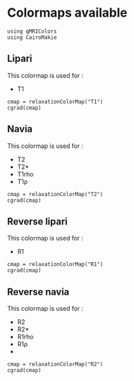 
# Colormaps available

```@example 1
using qMRIColors
using CairoMakie
```

## Lipari

This colormap is used for :
- T1

```@example 1
cmap = relaxationColorMap("T1")
cgrad(cmap)
```

## Navia

This colormap is used for :
- T2
- T2*
- T1rho
- T1ρ

```@example 1
cmap = relaxationColorMap("T2")
cgrad(cmap)
```

## Reverse lipari

This colormap is used for :
- R1

```@example 1
cmap = relaxationColorMap("R1")
cgrad(cmap)
```


## Reverse navia

This colormap is used for :
- R2
- R2*
- R1rho
- R1ρ
- 
```@example 1
cmap = relaxationColorMap("R2")
cgrad(cmap)
```